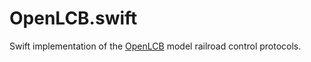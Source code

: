 # OpenLCB.swift

Swift implementation of the [OpenLCB](https://openlcb.org) model railroad control protocols.
